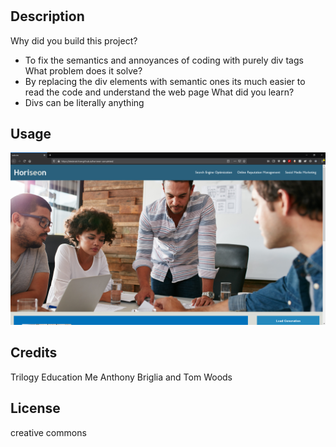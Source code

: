 # <Horiseon Completed>
## Description
Why did you build this project?
- To fix the semantics and annoyances of coding with purely div tags
What problem does it solve?
- By replacing the div elements with semantic ones its much easier to read the code and understand the web page
What did you learn?
- Divs can be literally anything
## Usage
![screenshot of pages](./Assets/screenshot.png?raw=true)
## Credits
Trilogy Education
Me
Anthony Briglia and Tom Woods
## License
creative commons

